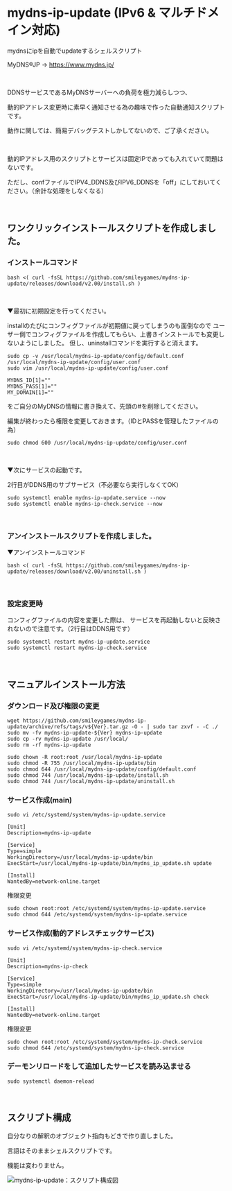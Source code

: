 # mydns-ip-update (IPv6 & マルチドメイン対応)

mydnsにipを自動でupdateするシェルスクリプト

MyDNS®JP → https://www.mydns.jp/

<br>

DDNSサービスであるMyDNSサーバーへの負荷を極力減らしつつ、

動的IPアドレス変更時に素早く通知させる為の趣味で作った自動通知スクリプトです。

動作に関しては、簡易デバッグテストしかしてないので、ご了承ください。

<br>

動的IPアドレス用のスクリプトとサービスは固定IPであっても入れていて問題はないです。

ただし、confファイルでIPV4_DDNS及びIPV6_DDNSを「off」にしておいてください。（余計な処理をしなくなる）

<br>

## ワンクリックインストールスクリプトを作成しました。
### インストールコマンド
```
bash <( curl -fsSL https://github.com/smileygames/mydns-ip-update/releases/download/v2.00/install.sh )
```

<br>

▼最初に初期設定を行ってください。

installのたびにコンフィグファイルが初期値に戻ってしまうのも面倒なので
ユーザー側でコンフィグファイルを作成してもらい、上書きインストールでも変更しないようにしました。
但し、uninstallコマンドを実行すると消えます。
```
sudo cp -v /usr/local/mydns-ip-update/config/default.conf /usr/local/mydns-ip-update/config/user.conf
sudo vim /usr/local/mydns-ip-update/config/user.conf
```
```
MYDNS_ID[1]=""
MYDNS_PASS[1]=""
MY_DOMAIN[1]=""
```
をご自分のMyDNSの情報に書き換えて、先頭の#を削除してください。

編集が終わったら権限を変更しておきます。（IDとPASSを管理したファイルの為）
```
sudo chmod 600 /usr/local/mydns-ip-update/config/user.conf
```

<br>

▼次にサービスの起動です。

2行目がDDNS用のサブサービス（不必要なら実行しなくてOK）
```
sudo systemctl enable mydns-ip-update.service --now
sudo systemctl enable mydns-ip-check.service --now
```
<br>

### アンインストールスクリプトを作成しました。
▼アンインストールコマンド
```
bash <( curl -fsSL https://github.com/smileygames/mydns-ip-update/releases/download/v2.00/uninstall.sh )
```

<br>

### 設定変更時
コンフィグファイルの内容を変更した際は、
サービスを再起動しないと反映されないので注意です。（2行目はDDNS用です）
```
sudo systemctl restart mydns-ip-update.service
sudo systemctl restart mydns-ip-check.service
```
<br>

## マニュアルインストール方法

### ダウンロード及び権限の変更

```
wget https://github.com/smileygames/mydns-ip-update/archive/refs/tags/v${Ver}.tar.gz -O - | sudo tar zxvf - -C ./
sudo mv -fv mydns-ip-update-${Ver} mydns-ip-update
sudo cp -rv mydns-ip-update /usr/local/
sudo rm -rf mydns-ip-update

sudo chown -R root:root /usr/local/mydns-ip-update
sudo chmod -R 755 /usr/local/mydns-ip-update/bin
sudo chmod 644 /usr/local/mydns-ip-update/config/default.conf
sudo chmod 744 /usr/local/mydns-ip-update/install.sh
sudo chmod 744 /usr/local/mydns-ip-update/uninstall.sh
```

### サービス作成(main)
```
sudo vi /etc/systemd/system/mydns-ip-update.service
```
```
[Unit]
Description=mydns-ip-update

[Service]
Type=simple
WorkingDirectory=/usr/local/mydns-ip-update/bin
ExecStart=/usr/local/mydns-ip-update/bin/mydns_ip_update.sh update

[Install]
WantedBy=network-online.target
```

権限変更
```
sudo chown root:root /etc/systemd/system/mydns-ip-update.service
sudo chmod 644 /etc/systemd/system/mydns-ip-update.service
```

### サービス作成(動的アドレスチェックサービス)
```
sudo vi /etc/systemd/system/mydns-ip-check.service
```
```
[Unit]
Description=mydns-ip-check

[Service]
Type=simple
WorkingDirectory=/usr/local/mydns-ip-update/bin
ExecStart=/usr/local/mydns-ip-update/bin/mydns_ip_update.sh check

[Install]
WantedBy=network-online.target
```

権限変更
```
sudo chown root:root /etc/systemd/system/mydns-ip-check.service
sudo chmod 644 /etc/systemd/system/mydns-ip-check.service
```

### デーモンリロードをして追加したサービスを読み込ませる
```
sudo systemctl daemon-reload
```

<br>

## スクリプト構成

自分なりの解釈のオブジェクト指向もどきで作り直しました。

言語はそのままシェルスクリプトです。

機能は変わりません。

![mydns-ip-update：スクリプト構成図](https://github.com/smileygames/mydns-ip-update/assets/134200591/7b1f0fc2-7fe6-4e35-9bcc-8f66d3b84ae3)

